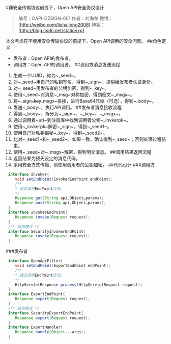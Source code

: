 #非安全传输协议前提下，Open API安全协议设计

> 编号：OAPI-DESIGN-001
> 作者：刘海龙
> 微博：[http://weibo.com/liuhailong2008]
> 博客：[http://blog.csdn.net/stationxp]

本文考虑在不使用安全传输协议的前提下，Open API调用的安全问题。
##角色定义
- 发布者：Open API的发布者。
- 调用方：Open API的调用者。
##调用方消息发送流程
1. 生成一个UUID，称为~_seed~。
2. 对~_seed~用自己的私钥签名，得到~_sign~，提供给发布者认证身份。
3. 对~_seed~用发布者的公钥加密，得到~_key~。
4. 使用~_seed~对消息~_msg~对称加密，得到密文~_msgx~。
5. 将~_sign~~_key~~_msgx~拼接，进行Base64压缩（可选），得到~_body~。
6. 发送~_body~，执行API调用。
##发布者消息接收流程
1. 得到~_body~，拆分为~_sign~、~_key~、~_msgx~。
2. 通过调用着~uri~到注册库中找到调用者公钥~_invkerpk~。
3. 使用~_invkerpk~解密~_sign~，得到~_seed1~。
4. 使用自己对私钥揭秘~_key~，得到~_seed2~。
5. 比对~_seed1~和~_seed2~，如果一致，确认得到~_seed~；否则处理过程结束。
6. 使用~_seed~对~_msgx~解密，得到明文消息。
##调用结果返回流程
1. 返回结果为预先设定的消息代码。
2. 采用安全方式传输，则使用调用者的公钥加密。
##代码设计
###调用方
```Java
 interface Invoker{
 	void setEndPoint(InvokerEndPoint endPoint);
 	/**
 	* 通过调用EndPoint实现。
 	*/
 	Response get(String api,Object…params);
 	Response post(String api,Object…params);
 }
 interface InvokerEndPoint{
 	Response invoke(Request request);
 }
 /** 装饰模式 */
 interface SecurityInvokerEndPoint{
 	Response invoke(Request request);
 }
```
###发布者
```Java
 interface OpenApiFilter{
 	void setEndPoint(ExportEndPoint endPoint);
 	/**
 	* 通过调用EndPoint实现。
 	*/
 	HttpServletResponse process(HttpServletRequest request);
 }
 interface ExportEndPoint{
 	Response export(Request request);
 }
 /** 装饰模式 */
 interface SecurityExportEndPoint{
 	Response export(Request request);
 }
 interface ExportHandler{
 	Response handle(Object...args);
 }
```
